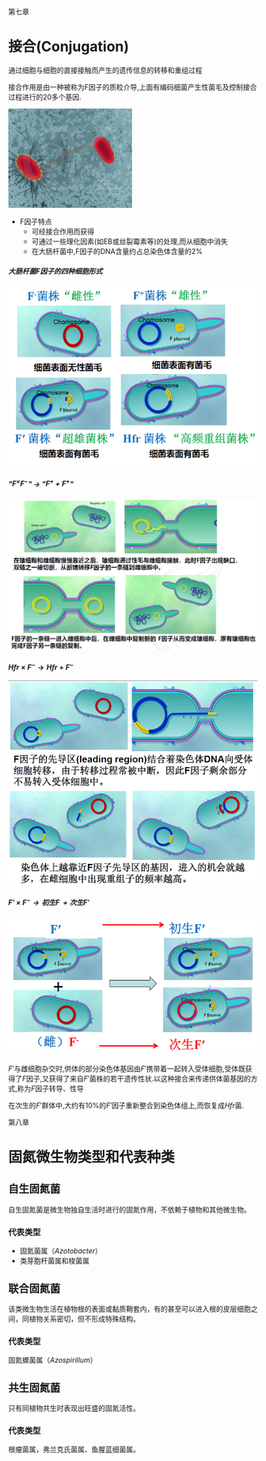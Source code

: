 第七章

# **接合(Conjugation)**

通过细胞与细胞的直接接触而产生的遗传信息的转移和重组过程

接合作用是由一种被称为F因子的质粒介导,上面有编码细菌产生性菌毛及控制接合过程进行的20多个基因.

<img src="image/image-20210621002010370.png" alt="image-20210621002010370" style="zoom: 50%;" />

+   F因子特点
    +   可经接合作用而获得
    +   可通过一些理化因素(如EB或丝裂霉素等)的处理,而从细胞中消失
    +   在大肠杆菌中,F因子的DNA含量约占总染色体含量的$2\%$

##### 大肠杆菌F因子的四种细胞形式

<img src="image/image-20210621002113937.png" alt="image-20210621002113937" style="zoom: 80%;" />

##### "$F^\times F^-$"  $\to$ "$F^+ +F^+$"

<img src="image/image-20210621002403790.png" alt="image-20210621002403790" style="zoom:80%;" />

#### $Hfr\times F^-\to Hfr+F^-$

<img src="image/image-20210621002450441.png" alt="image-20210621002450441" style="zoom: 67%;" />

##### $F'\times F^- \to 初生F\ + 次生F'$

<img src="image/image-20210621002607818.png" alt="image-20210621002607818" style="zoom:80%;" />

$F'$与雌细胞杂交时,供体的部分染色体基因由$F'$携带着一起转入受体细胞,受体既获得了$F$因子,又获得了来自$F'$菌株的若干遗传性状.以这种接合来传递供体菌基因的方式,称为$F$因子转导、性导

在次生的$F'$群体中,大约有$10\%$的$F'$因子重新整合到染色体组上,而恢复成$Hfr$菌.

第八章

# 固氮微生物类型和代表种类

## 自生固氮菌

自生固氮菌是微生物独自生活时进行的固氮作用，不依赖于植物和其他微生物。

### 代表类型

+   固氮菌属（$Azotobacter$）
+   类芽胞杆菌属和梭菌属

## 联合固氮菌

该类微生物生活在植物根的表面或黏质鞘套内，有的甚至可以进入根的皮层细胞之间，同植物关系密切，但不形成特殊结构。

### 代表类型

固氮螺菌属（$Azospirillum$）

## 共生固氮菌

只有同植物共生时表现出旺盛的固氮活性。

### 代表类型

根瘤菌属，弗兰克氏菌属、鱼腥蓝细菌属。

